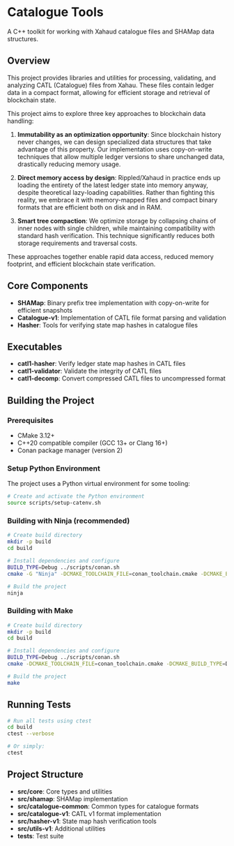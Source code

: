 # Catalogue Tools

A C++ toolkit for working with Xahaud catalogue files and SHAMap data structures.

## Overview

This project provides libraries and utilities for processing, validating, and analyzing CATL (Catalogue) files from Xahau. These files contain ledger data in a compact format, allowing for efficient storage and retrieval of blockchain state.

This project aims to explore three key approaches to blockchain data handling:

1. **Immutability as an optimization opportunity**: Since blockchain history never changes, we can design specialized data structures that take advantage of this property. Our implementation uses copy-on-write techniques that allow multiple ledger versions to share unchanged data, drastically reducing memory usage.

2. **Direct memory access by design**: Rippled/Xahaud in practice ends up loading the entirety of the latest ledger state into memory anyway, despite theoretical lazy-loading capabilities. Rather than fighting this reality, we embrace it with memory-mapped files and compact binary formats that are efficient both on disk and in RAM.

3. **Smart tree compaction**: We optimize storage by collapsing chains of inner nodes with single children, while maintaining compatibility with standard hash verification. This technique significantly reduces both storage requirements and traversal costs.

These approaches together enable rapid data access, reduced memory footprint, and efficient blockchain state verification.

## Core Components

- **SHAMap**: Binary prefix tree implementation with copy-on-write for efficient snapshots
- **Catalogue-v1**: Implementation of CATL file format parsing and validation
- **Hasher**: Tools for verifying state map hashes in catalogue files

## Executables

- **catl1-hasher**: Verify ledger state map hashes in CATL files
- **catl1-validator**: Validate the integrity of CATL files
- **catl1-decomp**: Convert compressed CATL files to uncompressed format

## Building the Project

### Prerequisites

- CMake 3.12+
- C++20 compatible compiler (GCC 13+ or Clang 16+)
- Conan package manager (version 2)

### Setup Python Environment

The project uses a Python virtual environment for some tooling:

```bash
# Create and activate the Python environment
source scripts/setup-catenv.sh
```

### Building with Ninja (recommended)

```bash
# Create build directory
mkdir -p build
cd build

# Install dependencies and configure
BUILD_TYPE=Debug ../scripts/conan.sh
cmake -G "Ninja" -DCMAKE_TOOLCHAIN_FILE=conan_toolchain.cmake -DCMAKE_BUILD_TYPE=Debug ..

# Build the project
ninja
```

### Building with Make

```bash
# Create build directory
mkdir -p build
cd build

# Install dependencies and configure
BUILD_TYPE=Debug ../scripts/conan.sh
cmake -DCMAKE_TOOLCHAIN_FILE=conan_toolchain.cmake -DCMAKE_BUILD_TYPE=Debug ..

# Build the project
make
```

## Running Tests

```bash
# Run all tests using ctest
cd build
ctest --verbose

# Or simply:
ctest
```

## Project Structure

- **src/core**: Core types and utilities
- **src/shamap**: SHAMap implementation
- **src/catalogue-common**: Common types for catalogue formats
- **src/catalogue-v1**: CATL v1 format implementation
- **src/hasher-v1**: State map hash verification tools
- **src/utils-v1**: Additional utilities
- **tests**: Test suite
